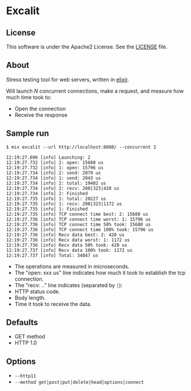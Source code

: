 # Excalit

## License

This software is under the Apache2 License. See the [LICENSE](https://github.com/marcelog/excalit/blob/master/LICENSE) file.

## About

Stress testing tool for web servers, written in [elixir](http://elixir-lang.org/).

Will launch *N* concurrent connections, make a request, and measure how much time took to:

 * Open the connection
 * Receive the response

## Sample run

    $ mix excalit --url http://localhost:8080/ --concurrent 2

    12:19:27.696 [info] Launching: 2
    12:19:27.732 [info] 2: open: 15680 us
    12:19:27.732 [info] 1: open: 15796 us
    12:19:27.734 [info] 2: send: 2079 us
    12:19:27.734 [info] 1: send: 2043 us
    12:19:27.734 [info] 2: total: 19402 us
    12:19:27.734 [info] 2: recv: 200|323|420 us
    12:19:27.734 [info] 2: Finished
    12:19:27.735 [info] 1: total: 20227 us
    12:19:27.735 [info] 1: recv: 200|323|1172 us
    12:19:27.735 [info] 1: Finished
    12:19:27.735 [info] TCP connect time best: 2: 15680 us
    12:19:27.736 [info] TCP connect time worst: 1: 15796 us
    12:19:27.736 [info] TCP connect time 50% took: 15680 us
    12:19:27.736 [info] TCP connect time 100% took: 15796 us
    12:19:27.736 [info] Recv data best: 2: 420 us
    12:19:27.736 [info] Recv data worst: 1: 1172 us
    12:19:27.736 [info] Recv data 50% took: 420 us
    12:19:27.737 [info] Recv data 100% took: 1172 us
    12:19:27.737 [info] Total: 34847 us

 * The operations are measured in microseconds.
 * The "open: xxx us" line indicates how much it took to establish the tcp connection.
 * The "recv: .." line indicates (separated by `|`):
  * HTTP status code.
  * Body length.
  * Time it took to receive the data.

## Defaults

 * GET method
 * HTTP 1.0

## Options

 * `--http11`
 * `--method get|post|put|delete|head|options|connect`
